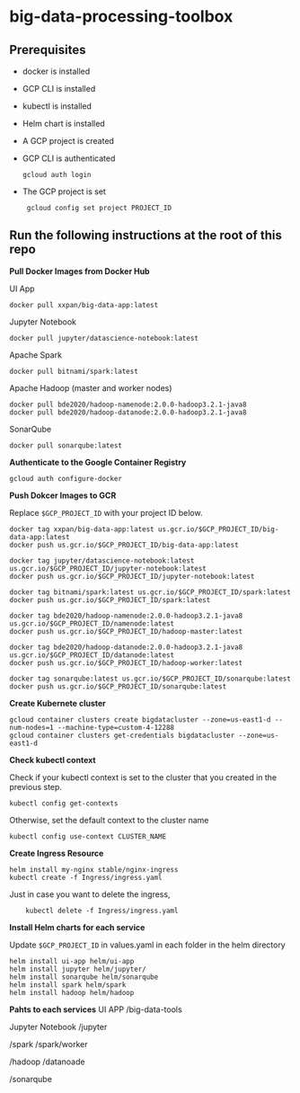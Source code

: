 # big-data-processing-toolbox

## Prerequisites

- docker is installed
- GCP CLI is installed
- kubectl is installed
- Helm chart is installed
- A GCP project is created
- GCP CLI is authenticated

      gcloud auth login

- The GCP project is set

       gcloud config set project PROJECT_ID

## Run the following instructions at the root of this repo

**Pull Docker Images from Docker Hub**

  UI App

    docker pull xxpan/big-data-app:latest

  Jupyter Notebook

    docker pull jupyter/datascience-notebook:latest

  Apache Spark

    docker pull bitnami/spark:latest

  Apache Hadoop (master and worker nodes)

    docker pull bde2020/hadoop-namenode:2.0.0-hadoop3.2.1-java8
    docker pull bde2020/hadoop-datanode:2.0.0-hadoop3.2.1-java8

  SonarQube

    docker pull sonarqube:latest

**Authenticate to the Google Container Registry**

    gcloud auth configure-docker

**Push Dokcer Images to GCR**

Replace `$GCP_PROJECT_ID` with your project ID below.

    docker tag xxpan/big-data-app:latest us.gcr.io/$GCP_PROJECT_ID/big-data-app:latest
    docker push us.gcr.io/$GCP_PROJECT_ID/big-data-app:latest

    docker tag jupyter/datascience-notebook:latest us.gcr.io/$GCP_PROJECT_ID/jupyter-notebook:latest
    docker push us.gcr.io/$GCP_PROJECT_ID/jupyter-notebook:latest

    docker tag bitnami/spark:latest us.gcr.io/$GCP_PROJECT_ID/spark:latest
    docker push us.gcr.io/$GCP_PROJECT_ID/spark:latest

    docker tag bde2020/hadoop-namenode:2.0.0-hadoop3.2.1-java8 us.gcr.io/$GCP_PROJECT_ID/namenode:latest
    docker push us.gcr.io/$GCP_PROJECT_ID/hadoop-master:latest

    docker tag bde2020/hadoop-datanode:2.0.0-hadoop3.2.1-java8 us.gcr.io/$GCP_PROJECT_ID/datanode:latest
    docker push us.gcr.io/$GCP_PROJECT_ID/hadoop-worker:latest

    docker tag sonarqube:latest us.gcr.io/$GCP_PROJECT_ID/sonarqube:latest
    docker push us.gcr.io/$GCP_PROJECT_ID/sonarqube:latest

**Create Kubernete cluster**

    gcloud container clusters create bigdatacluster --zone=us-east1-d --num-nodes=1 --machine-type=custom-4-12288 
    gcloud container clusters get-credentials bigdatacluster --zone=us-east1-d

**Check kubectl context**

  Check if your kubectl context is set to the cluster that you created in the previous step.

    kubectl config get-contexts 
  
  Otherwise, set the default context to the cluster name

    kubectl config use-context CLUSTER_NAME      

**Create Ingress Resource**

    helm install my-nginx stable/nginx-ingress  
    kubectl create -f Ingress/ingress.yaml

  Just in case you want to delete the ingress,

        kubectl delete -f Ingress/ingress.yaml

**Install Helm charts for each service**
  
  Update `$GCP_PROJECT_ID` in values.yaml in each folder in the helm directory
  

    helm install ui-app helm/ui-app
    helm install jupyter helm/jupyter/
    helm install sonarqube helm/sonarqube
    helm install spark helm/spark
    helm install hadoop helm/hadoop

**Pahts to each services**
UI APP
/big-data-tools

Jupyter Notebook
/jupyter

/spark
/spark/worker

/hadoop
/datanoade

/sonarqube